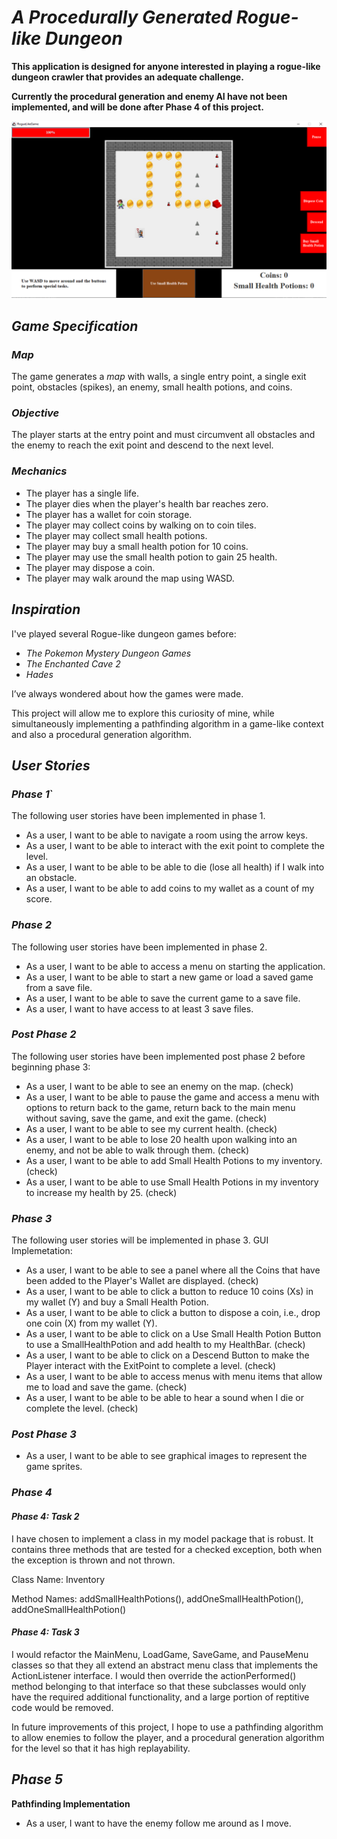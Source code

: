# ***A Procedurally Generated Rogue-like Dungeon***

**This application is designed for anyone interested 
in playing a rogue-like dungeon crawler that 
provides an adequate challenge.**

**Currently the procedural generation and enemy AI have not been implemented, and will
be done after Phase 4 of this project.**

![](GameMapImage.png)

## *Game Specification*
### *Map*
The game generates a *map* with walls, a single entry point, a single exit point, obstacles (spikes), an enemy,
small health potions, and coins.
 
### *Objective*
The player starts at the entry point and must circumvent all obstacles and the enemy to reach the exit point 
and descend to the next level. 

### *Mechanics*
- The player has a single life.
- The player dies when the player's health 
bar reaches zero.
- The player has a wallet for coin storage.
- The player may collect coins by walking on to coin tiles.
- The player may collect small health potions.
- The player may buy a small health potion for 10 coins.
- The player may use the small health potion to gain 25 health.
- The player may dispose a coin.
- The player may walk around the map using WASD.

## *Inspiration*

I've played several Rogue-like dungeon games before:

- *The Pokemon Mystery Dungeon Games*
- *The Enchanted Cave 2*
- *Hades*

I’ve always wondered about how the games were made. 

This project will allow me to explore this curiosity 
of mine, while simultaneously implementing a pathfinding
algorithm in a game-like context and also a procedural generation algorithm.

## *User Stories*
### *Phase 1*`
The following user stories have been implemented in phase 1.

- As a user, I want to be able to navigate a room using the arrow keys.
- As a user, I want to be able to interact with the exit point to complete the level. 
- As a user, I want to be able to be able to die (lose all health) if I walk into an obstacle.  
- As a user, I want to be able to add coins to my wallet as a count of my score.

### *Phase 2*

The following user stories have been implemented in phase 2.
- As a user, I want to be able to access a menu on starting the application.
- As a user, I want to be able to start a new game or load a saved game from a save file.
- As a user, I want to be able to save the current game to a save file.
- As a user, I want to have access to at least 3 save files.

### *Post Phase 2*
The following user stories have been implemented post phase 2 before beginning phase 3:

- As a user, I want to be able to see an enemy on the map. (check)
- As a user, I want to be able to pause the game and access a menu with options to
  return back to the game, return back to the main menu without saving, save the
  game, and exit the game. (check)
- As a user, I want to be able to see my current health. (check)
- As a user, I want to be able to lose 20 health upon walking into an enemy, 
  and not be able to walk through them. (check)
- As a user, I want to be able to add Small Health Potions to my inventory. (check)
- As a user, I want to be able to use Small Health Potions in my inventory to increase my health by 25. (check)

### *Phase 3*
The following user stories will be implemented in phase 3.
GUI Implemetation:
- As a user, I want to be able to see a panel where all the Coins that have been
   added to the Player's Wallet are displayed. (check)
- As a user, I want to be able to click a button to reduce 10 coins (Xs) in my wallet (Y) and buy a Small Health Potion.
- As a user, I want to be able to click a button to dispose a coin, i.e., drop one coin (X) from my wallet (Y).
- As a user, I want to be able to click on a Use Small Health Potion Button to use a SmallHealthPotion and 
   add health to my HealthBar. (check)
- As a user, I want to be able to click on a Descend Button to make the Player interact
   with the ExitPoint to complete a level. (check)
- As a user, I want to be able to access menus with menu items that allow me
   to load and save the game. (check)
- As a user, I want to be able to be able to hear a sound when I die or complete the level. (check)

### *Post Phase 3*
- As a user, I want to be able to see graphical images to represent the game sprites. 

### *Phase 4*
#### *Phase 4: Task 2*
I have chosen to implement a class in my model package that is robust. It contains 
three methods that are tested for a checked exception, both when the exception is 
thrown and not thrown.

Class Name: Inventory

Method Names: addSmallHealthPotions(), addOneSmallHealthPotion(), addOneSmallHealthPotion()

#### *Phase 4: Task 3*
I would refactor the MainMenu, LoadGame, SaveGame, and PauseMenu classes so that they all extend
an abstract menu class that implements the ActionListener interface. I would then override
the actionPerformed() method belonging to that interface so that these subclasses would only have
the required additional functionality, and a large portion of reptitive code would be removed. 

In future improvements of this project, I hope to use a pathfinding algorithm to allow enemies to follow the player, and
a procedural generation algorithm for the level so that it has high replayability.

## *Phase 5*
**Pathfinding Implementation**
- As a user, I want to have the enemy follow me around as I move.






	
